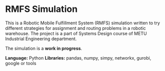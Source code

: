 # RMFS Simulation

This is a Robotic Mobile Fulfillment System (RMFS) simulation written to try different strategies for assignment and routing problems in a robotic warehouse. The project is a part of Systems Design course of METU Industrial Engineering department.

The simulation is a **work in progress**.

**Language:** Python
**Libraries:** pandas, numpy, simpy, networkx, gurobi, google or tools

